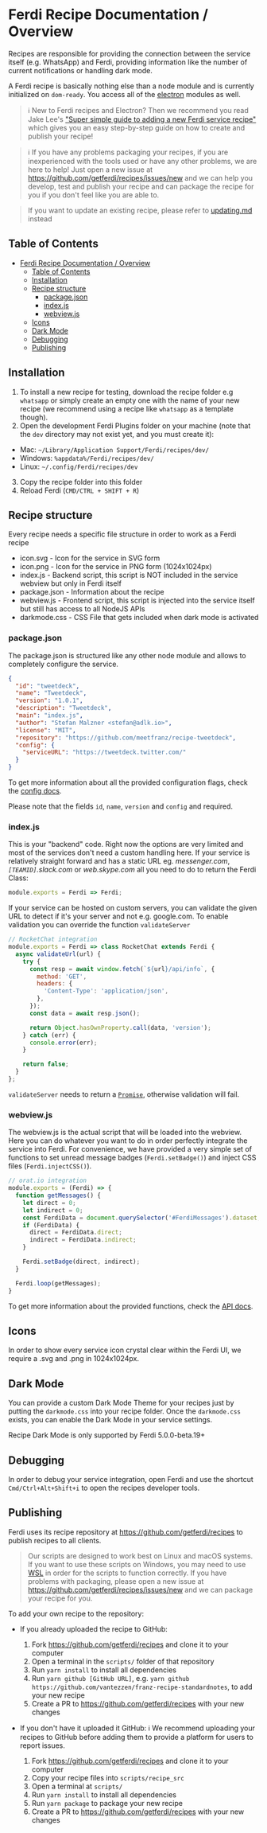 # Ferdi Recipe Documentation / Overview

Recipes are responsible for providing the connection between the service itself (e.g. WhatsApp) and Ferdi, providing information like the number of current notifications or handling dark mode.

A Ferdi recipe is basically nothing else than a node module and is currently initialized on `dom-ready`. You access all of the [electron](http://electron.atom.io) modules as well.

> ℹ️ New to Ferdi recipes and Electron? Then we recommend you read Jake Lee's ["Super simple guide to adding a new Ferdi service recipe"](https://blog.jakelee.co.uk/super-simple-guide-to-adding-a-new-ferdi-service-recipe/) which gives you an easy step-by-step guide on how to create and publish your recipe!

> ℹ️ If you have any problems packaging your recipes, if you are inexperienced with the tools used or have any other problems, we are here to help! Just open a new issue at https://github.com/getferdi/recipes/issues/new and we can help you develop, test and publish your recipe and can package the recipe for you if you don't feel like you are able to.

> If you want to update an existing recipe, please refer to [updating.md](https://github.com/getferdi/recipes/blob/master/docs/updating.md) instead

## Table of Contents
- [Ferdi Recipe Documentation / Overview](#ferdi-recipe-documentation--overview)
  - [Table of Contents](#table-of-contents)
  - [Installation](#installation)
  - [Recipe structure](#recipe-structure)
    - [package.json](#packagejson)
    - [index.js](#indexjs)
    - [webview.js](#webviewjs)
  - [Icons](#icons)
  - [Dark Mode](#dark-mode)
  - [Debugging](#debugging)
  - [Publishing](#publishing)

## Installation
1. To install a new recipe for testing, download the recipe folder e.g `whatsapp` or simply create an empty one with the name of your new recipe (we recommend using a recipe like `whatsapp` as a template though).
2. Open the development Ferdi Plugins folder on your machine (note that the `dev` directory may not exist yet, and you must create it):
  * Mac: `~/Library/Application Support/Ferdi/recipes/dev/`
  * Windows: `%appdata%/Ferdi/recipes/dev/`
  * Linux: `~/.config/Ferdi/recipes/dev`
3. Copy the recipe folder into this folder
4. Reload Ferdi (`CMD/CTRL + SHIFT + R`)

## Recipe structure
Every recipe needs a specific file structure in order to work as a Ferdi recipe

* icon.svg - Icon for the service in SVG form
* icon.png - Icon for the service in PNG form (1024x1024px)
* index.js - Backend script, this script is NOT included in the service webview but only in Ferdi itself
* package.json - Information about the recipe
* webview.js - Frontend script, this script is injected into the service itself but still has access to all NodeJS APIs
* darkmode.css - CSS File that gets included when dark mode is activated

### package.json
The package.json is structured like any other node module and allows to completely configure the service.

```json
{
  "id": "tweetdeck",
  "name": "Tweetdeck",
  "version": "1.0.1",
  "description": "Tweetdeck",
  "main": "index.js",
  "author": "Stefan Malzner <stefan@adlk.io>",
  "license": "MIT",
  "repository": "https://github.com/meetfranz/recipe-tweetdeck",
  "config": {
    "serviceURL": "https://tweetdeck.twitter.com/"
  }
}
```

To get more information about all the provided configuration flags, check the [config docs](configuration.md).

Please note that the fields `id`, `name`, `version` and `config` and required.


### index.js
This is your "backend" code. Right now the options are very limited and most of the services don't need a custom handling here. If your service is relatively straight forward and has a static URL eg. _messenger.com_, _`[TEAMID]`.slack.com_ or _web.skype.com_ all you need to do to return the Ferdi Class:

```js
module.exports = Ferdi => Ferdi;
```

If your service can be hosted on custom servers, you can validate the given URL to detect if it's your server and not e.g. google.com. To enable validation you can override the function `validateServer`
```js
// RocketChat integration
module.exports = Ferdi => class RocketChat extends Ferdi {
  async validateUrl(url) {
    try {
      const resp = await window.fetch(`${url}/api/info`, {
        method: 'GET',
        headers: {
          'Content-Type': 'application/json',
        },
      });
      const data = await resp.json();

      return Object.hasOwnProperty.call(data, 'version');
    } catch (err) {
      console.error(err);
    }

    return false;
  }
};
```

`validateServer` needs to return a [`Promise`](https://developer.mozilla.org/en/docs/Web/JavaScript/Reference/Global_Objects/Promise), otherwise validation will fail.

### webview.js
The webview.js is the actual script that will be loaded into the webview. Here you can do whatever you want to do in order perfectly integrate the service into Ferdi. For convenience, we have provided a very simple set of functions to set unread message badges (`Ferdi.setBadge()`) and inject CSS files (`Ferdi.injectCSS()`).


```js
// orat.io integration
module.exports = (Ferdi) => {
  function getMessages() {
    let direct = 0;
    let indirect = 0;
    const FerdiData = document.querySelector('#FerdiMessages').dataset;
    if (FerdiData) {
      direct = FerdiData.direct;
      indirect = FerdiData.indirect;
    }

    Ferdi.setBadge(direct, indirect);
  }

  Ferdi.loop(getMessages);
}
```

To get more information about the provided functions, check the [API docs](frontend_api.md).

## Icons
In order to show every service icon crystal clear within the Ferdi UI, we require a .svg and .png in 1024x1024px.

## Dark Mode
You can provide a custom Dark Mode Theme for your recipes just by putting the `darkmode.css` into your recipe folder. Once the `darkmode.css` exists, you can enable the Dark Mode in your service settings.

Recipe Dark Mode is only supported by Ferdi 5.0.0-beta.19+

## Debugging
In order to debug your service integration, open Ferdi and use the shortcut `Cmd/Ctrl+Alt+Shift+i` to open the recipes developer tools.

## Publishing
Ferdi uses its recipe repository at <https://github.com/getferdi/recipes> to publish recipes to all clients.

> Our scripts are designed to work best on Linux and macOS systems. If you want to use these scripts on Windows, you may need to use [WSL](https://docs.microsoft.com/en-US/windows/wsl/install-win10) in order for the scripts to function correctly. If you have problems with packaging, please open a new issue at https://github.com/getferdi/recipes/issues/new and we can package your recipe for you.

To add your own recipe to the repository:
- If you already uploaded the recipe to GitHub:
  1. Fork https://github.com/getferdi/recipes and clone it to your computer
  2. Open a terminal in the `scripts/` folder of that repository
  3. Run `yarn install` to install all dependencies
  4. Run `yarn github [GitHub URL]`, e.g. `yarn github https://github.com/vantezzen/franz-recipe-standardnotes`, to add your new recipe
  5. Create a PR to <https://github.com/getferdi/recipes> with your new changes

- If you don't have it uploaded it GitHub:
  ℹ️ We recommend uploading your recipes to GitHub before adding them to provide a platform for users to report issues.
  1. Fork https://github.com/getferdi/recipes and clone it to your computer
  2. Copy your recipe files into `scripts/recipe_src`
  3. Open a terminal at `scripts/`
  4. Run `yarn install` to install all dependencies
  5. Run `yarn package` to package your new recipe
  6. Create a PR to <https://github.com/getferdi/recipes> with your new changes
